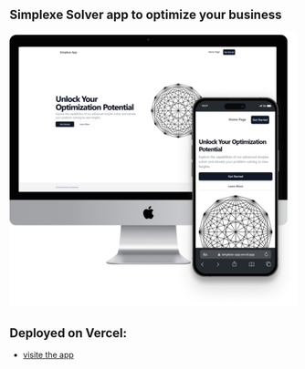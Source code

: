 ## Simplexe Solver app to  optimize your business

![simplexe-app-img](simplexe-app.png)

## Deployed on Vercel:
- [visite the app](https://simplexe-app.vercel.app/)

